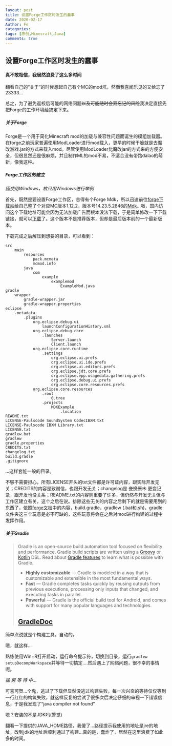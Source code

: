```yaml
---
layout: post
title: 设置Forge工作区时发生的蠢事
date: 2020-02-17
Author: Fe
categories: 
tags: [原创,Minecraft,Java]
comments: true
---
```


## 设置Forge工作区时发生的蠢事

#### 真不敢相信，我居然浪费了这么多时间

翻看自己的“关于”的时候想起自己有个MC的mod坑，然而我喜闻乐见的又给忘了23333...

总之，为了避免返校后可能的网络问题~~以及可能随时会双忘记的风险~~我决定直接先把Forge的工作环境给搞定下来。

##### 关于Forge

Forge是一个用于简化Minecraft mod的加载与兼容性问题而诞生的模组加载器。在forge之前玩家普遍使用ModLoader进行mod载入，更早的时候干脆就是去魔改游戏.jar的方式来载入mod。尽管使用ModLoader比魔改jar的方式来的方便安全，但很显然还是很麻烦，并且制作ML的mod不易，不适合没有带路dalao的萌新，像我这种。

##### Forge工作区的建立

*因使用Windows，故只用Windows进行举例*

首先，既然是要设置Forge工作区，总得有个Forge Mdk，所以迅速前往[forge下载站](http://files.minecraftforge.net/)给自己整了个对应MC版本1.12.2，版本号14.23.5.2846的[Mdk](https://adfoc.us/serve/sitelinks/?id=271228&url=https://files.minecraftforge.net/maven/net/minecraftforge/forge/1.12.2-14.23.5.2846/forge-1.12.2-14.23.5.2846-mdk.zip)...嗷，国内访问这个下载地址可能会因为无法加载广告而根本没法下载，于是简单修改一下下载链接，就可以[下载](https://files.minecraftforge.net/maven/net/minecraftforge/forge/1.12.2-14.23.5.2846/forge-1.12.2-14.23.5.2846-mdk.zip)了。这个版本不是推荐版本，但却是最后版本前的一个最新版本。

下载完成之后解压到想要的目录，可以看到：

```
src
	main
		resources
			pack.mcmeta
			mcmod.info
		java
			com
				example
					examplemod
						ExampleMod.java
gradle
	wrapper
		gradle-wrapper.jar
		gradle-wrapper.properties
eclipse
	.metadata
		.plugins
			org.eclipse.debug.ui
				launchConfigurationHistory.xml
			org.eclipse.debug.core
				.launches
					Server.launch
					Client.launch
			org.eclipse.core.runtime
				.settings
					org.eclipse.ui.prefs
					org.eclipse.ui.ide.prefs
					org.eclipse.ui.editors.prefs
					org.eclipse.jdt.core.prefs
					org.eclipse.epp.usagedata.gathering.prefs
					org.eclipse.debug.ui.prefs
					org.eclipse.core.resources.prefs
			org.eclipse.core.resources
				.root
					0.tree
				.projects
					MDKExample
						.location
README.txt
LICENSE-Paulscode SoundSystem CodecIBXM.txt
LICENSE-Paulscode IBXM Library.txt
LICENSE.txt
gradlew.bat
gradlew
gradle.properties
CREDITS.txt
changelog.txt
build.gradle
.gitignore
```

...这样套娃一般的目录。

不够不需要担心，所有LICENSE开头的txt文件都是许可证内容，跟实际开发无关；CREDITS的内容是致谢信，也跟开发无关；changelog是 ~~变换原木~~ 更变记录，跟开发也没关系；README.txt的内容则重要了许多，但仍然与开发无关但与工作区建立有关，这个之后在说。排除这些无关的内容之后剩下的就是需要用到的东西了，依照[forge文档](https://mcforge-cn.readthedocs.io/)中的内容，build.gradle，gradlew (.bat和.sh)，gradle 文件夹这三个玩意是必不可缺的，这些玩意将会在之后对mod进行构建的过程中发挥作用。

##### 关于Gradle

> Gradle is an open-source build automation tool focused on flexibility and performance. Gradle build scripts are written using a [Groovy](https://groovy-lang.org/) or [Kotlin](https://kotlinlang.org/) DSL. Read about [Gradle features](https://gradle.org/features/) to learn what is possible with Gradle.
>
> - **Highly customizable** — Gradle is modeled in a way that is customizable and extensible in the most fundamental ways.
> - **Fast** — Gradle completes tasks quickly by reusing outputs from previous executions, processing only inputs that changed, and executing tasks in parallel.
> - **Powerful** — Gradle is the official build tool for Android, and comes with support for many popular languages and technologies.
>
> ## [GradleDoc](https://docs.gradle.org/current/userguide/userguide.html#new_projects_with_gradle)

简单点说就是个构建工具，自动的。

嗯，就这样...

熟练使用Win+R打开启动，运行命令提示符，切换到目录，运行`gradlew setupDecompWorkspace`并等待一切搞定....然后遇上了网络问题，很不幸的事情呢。

*猛 男 等 待 中...*

可喜可贺...个鬼，逃过了下载但显然没逃过构建失败，每一次兴奋的等待仅仅等到一行红红的构筑失败，就这样反复的尝试了很多次后决定仔细的审视一下错误信息，于是我发现了“java compiler not found”

嗯？安装的不是JDK吗(警觉)

翻看一下提供的JAVA_HOME路径，我傻了...路径提示我使用的地址是jre的地址，改到jdk的地址后顺利通过了构建...真的是，蠢炸了，居然在这里浪费了如此多的时间。

